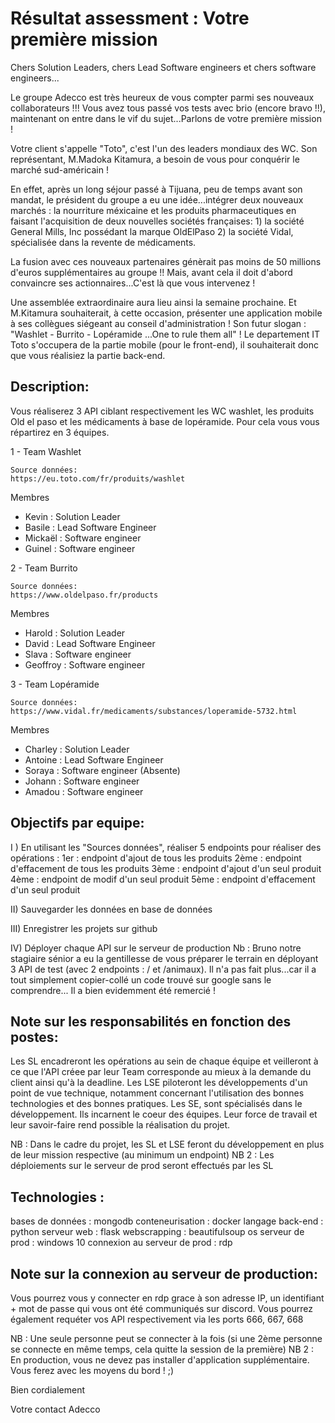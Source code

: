 # Résultat assessment : Votre première mission

Chers Solution Leaders, chers Lead Software engineers et chers software engineers...

Le groupe Adecco est très heureux de vous compter parmi ses nouveaux collaborateurs !!! Vous avez tous passé vos tests avec brio (encore bravo !!), maintenant on entre dans le vif du sujet...Parlons de votre première mission !

Votre client s'appelle "Toto", c'est l'un des leaders mondiaux des WC. Son représentant, M.Madoka Kitamura, a besoin de vous pour conquérir le marché sud-américain !

En effet, après un long séjour passé à Tijuana, peu de temps avant son mandat, le président du groupe a eu une idée...intégrer deux nouveaux marchés : la nourriture méxicaine et les produits pharmaceutiques en faisant l'acquisition de deux nouvelles sociétés françaises: 1) la société General Mills, Inc possédant la marque OldElPaso 2) la société Vidal, spécialisée dans la revente de médicaments.

La fusion avec ces nouveaux partenaires génèrait pas moins de 50 millions d'euros supplémentaires au groupe !! Mais, avant cela il doit d'abord convaincre ses actionnaires...C'est là que vous intervenez !

Une assemblée extraordinaire aura lieu ainsi la semaine prochaine. Et M.Kitamura souhaiterait, à cette occasion, présenter une application mobile à ses collègues siégeant au conseil d'administration ! Son futur slogan : "Washlet - Burrito - Lopéramide ...One to rule them all" ! Le departement IT Toto s'occupera de la partie mobile (pour le front-end), il souhaiterait donc que vous réalisiez la partie back-end.

## Description:

Vous réaliserez 3 API ciblant respectivement les WC washlet, les produits Old el paso et les médicaments à base de lopéramide. Pour cela vous vous répartirez en 3 équipes.

1 - Team Washlet

```
Source données:
https://eu.toto.com/fr/produits/washlet
```

Membres
- Kevin : Solution Leader
- Basile : Lead Software Engineer
- Mickaël : Software engineer
- Guinel : Software engineer

2 - Team Burrito

```
Source données:
https://www.oldelpaso.fr/products
```

Membres
- Harold : Solution Leader
- David : Lead Software Engineer
- Slava : Software engineer
- Geoffroy : Software engineer

3 - Team Lopéramide

```
Source données:
https://www.vidal.fr/medicaments/substances/loperamide-5732.html
```

Membres
- Charley : Solution Leader
- Antoine : Lead Software Engineer
- Soraya : Software engineer (Absente)
- Johann : Software engineer
- Amadou : Software engineer

## Objectifs par equipe:

I ) En utilisant les "Sources données", réaliser 5 endpoints pour réaliser des opérations : 1er : endpoint d'ajout de tous les produits 2ème : endpoint d'effacement de tous les produits 3ème : endpoint d'ajout d'un seul produit 4ème : endpoint de modif d'un seul produit 5ème : endpoint d'effacement d'un seul produit

II) Sauvegarder les données en base de données

III) Enregistrer les projets sur github

IV) Déployer chaque API sur le serveur de production Nb : Bruno notre stagiaire sénior a eu la gentillesse de vous préparer le terrain en déployant 3 API de test (avec 2 endpoints : / et /animaux). Il n'a pas fait plus...car il a tout simplement copier-collé un code trouvé sur google sans le comprendre... Il a bien evidemment été remercié !

## Note sur les responsabilités en fonction des postes:

Les SL encadreront les opérations au sein de chaque équipe et veilleront à ce que l'API créee par leur Team corresponde au mieux à la demande du client ainsi qu'à la deadline. Les LSE piloteront les développements d'un point de vue technique, notamment concernant l'utilisation des bonnes technologies et des bonnes pratiques. Les SE, sont spécialisés dans le développement. Ils incarnent le coeur des équipes. Leur force de travail et leur savoir-faire rend possible la réalisation du projet.

NB : Dans le cadre du projet, les SL et LSE feront du développement en plus de leur mission respective (au minimum un endpoint) NB 2 : Les déploiements sur le serveur de prod seront effectués par les SL

## Technologies :

bases de données : mongodb conteneurisation : docker langage back-end : python serveur web : flask webscrapping : beautifulsoup os serveur de prod : windows 10 connexion au serveur de prod : rdp

## Note sur la connexion au serveur de production:

Vous pourrez vous y connecter en rdp grace à son adresse IP, un identifiant + mot de passe qui vous ont été communiqués sur discord. Vous pourrez également requéter vos API respectivement via les ports 666, 667, 668

NB : Une seule personne peut se connecter à la fois (si une 2ème personne se connecte en même temps, cela quitte la session de la première) NB 2 : En production, vous ne devez pas installer d'application supplémentaire. Vous ferez avec les moyens du bord ! ;)

Bien cordialement

Votre contact Adecco
